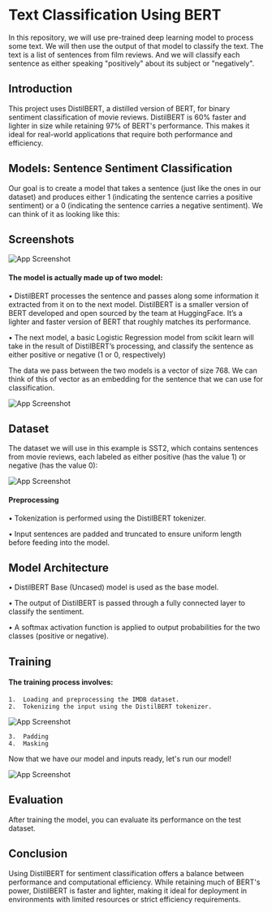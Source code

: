 # Text Classification Using BERT
In this repository, we will use pre-trained deep learning model to process some text. We will then use the output of that model to classify the text. The text is a list of sentences from film reviews. And we will classify each sentence as either speaking "positively" about its subject or "negatively".
## Introduction
This project uses DistilBERT, a distilled version of BERT, for binary sentiment classification of movie reviews. DistilBERT is 60% faster and lighter in size while retaining 97% of BERT's performance. This makes it ideal for real-world applications that require both performance and efficiency.
## Models: Sentence Sentiment Classification
Our goal is to create a model that takes a sentence (just like the ones in our dataset) and produces either 1 (indicating the sentence carries a positive sentiment) or a 0 (indicating the sentence carries a negative sentiment). We can think of it as looking like this:

## Screenshots

![App Screenshot](https://via.placeholder.com/468x300?text=App+Screenshot+Here)

#### The model is actually made up of two model:
•	DistilBERT processes the sentence and passes along some information it extracted from it on to the next model. DistilBERT is a smaller version of BERT developed and open sourced by the team at HuggingFace. It’s a lighter and faster version of BERT that roughly matches its performance.

•	The next model, a basic Logistic Regression model from scikit learn will take in the result of DistilBERT’s processing, and classify the sentence as either positive or negative (1 or 0, respectively)

The data we pass between the two models is a vector of size 768. We can think of this of vector as an embedding for the sentence that we can use for classification.


![App Screenshot](https://via.placeholder.com/468x300?text=App+Screenshot+Here)

## Dataset
The dataset we will use in this example is SST2, which contains sentences from movie reviews, each labeled as either positive (has the value 1) or negative (has the value 0):

![App Screenshot](https://via.placeholder.com/468x300?text=App+Screenshot+Here)

#### Preprocessing
•	Tokenization is performed using the DistilBERT tokenizer.

•	Input sentences are padded and truncated to ensure uniform length before feeding into the model.
## Model Architecture
•	DistilBERT Base (Uncased) model is used as the base model.

•	The output of DistilBERT is passed through a fully connected layer to classify the sentiment.

•	A softmax activation function is applied to output probabilities for the two classes (positive or negative).
## Training
#### The training process involves:
    1.	Loading and preprocessing the IMDB dataset.
    2.	Tokenizing the input using the DistilBERT tokenizer.


![App Screenshot](https://via.placeholder.com/468x300?text=App+Screenshot+Here)

    3.	Padding
    4.	Masking

Now that we have our model and inputs ready, let's run our model!

![App Screenshot](https://via.placeholder.com/468x300?text=App+Screenshot+Here)

## Evaluation
After training the model, you can evaluate its performance on the test dataset.
## Conclusion
Using DistilBERT for sentiment classification offers a balance between performance and computational efficiency. While retaining much of BERT's power, DistilBERT is faster and lighter, making it ideal for deployment in environments with limited resources or strict efficiency requirements.


